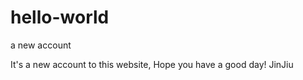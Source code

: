 # hello-world
a new account

 It's a new account to this website,
 Hope you have a good day!
  JinJiu
